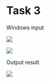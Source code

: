 Task 3
====================

Windows input 

![](https://github.com/DzmitrySiarheyeu/Epam/Second-chapter-of-the-course/blob/main/One-dimensional%20arrays.%20Sorts/Task%203/img/1.PNG)

![](https://github.com/DzmitrySiarheyeu/Epam/Second-chapter-of-the-course/blob/main/One-dimensional%20arrays.%20Sorts/Task%203/img/2.PNG)

Output result

![](https://github.com/DzmitrySiarheyeu/Epam/Second-chapter-of-the-course/blob/main/One-dimensional%20arrays.%20Sorts/Task%202/img/3.PNG)
